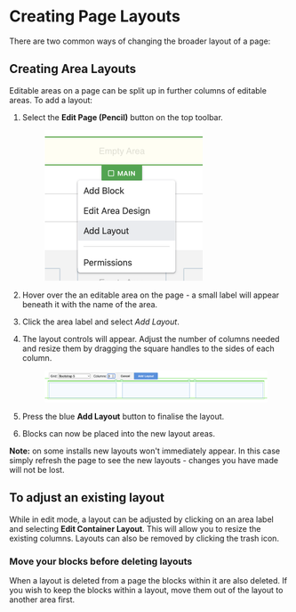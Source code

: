 # Creating Page Layouts

There are two common ways of changing the broader layout of a page:

## Creating Area Layouts

Editable areas on a page can be split up in further columns of editable areas. To add a layout:

1.  Select the **Edit Page (Pencil)** button on the top toolbar.&#x20;

    <figure><img src="../.gitbook/assets/addlayout.png" alt="" width="284"><figcaption></figcaption></figure>
2. Hover over the an editable area on the page - a small label will appear beneath it with the name of the area.
3. Click the area label and select _Add Layout_.
4.  The layout controls will appear. Adjust the number of columns needed and resize them by dragging the square handles to the sides of each column.



    <figure><img src="../.gitbook/assets/layoutgrid.png" alt=""><figcaption></figcaption></figure>
5. Press the blue **Add Layout** button to finalise the layout.
6. Blocks can now be placed into the new layout areas.

**Note:** on some installs new layouts won't immediately appear. In this case simply refresh the page to see the new layouts - changes you have made will not be lost.

## To adjust an existing layout

While in edit mode, a layout can be adjusted by clicking on an area label and selecting **Edit Container Layout**. This will allow you to resize the existing columns. Layouts can also be removed by clicking the trash icon.

### Move your blocks before deleting layouts

When a layout is deleted from a page the blocks within it are also deleted. If you wish to keep the blocks within a layout, move them out of the layout to another area first.
